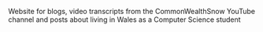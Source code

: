 Website for blogs, video transcripts from the CommonWealthSnow YouTube channel and posts about living in Wales as a Computer Science student
